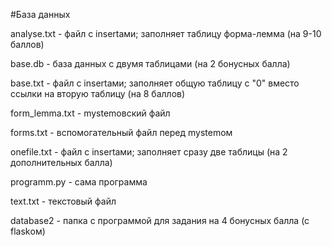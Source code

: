 #База данных

analyse.txt - файл с insertами; заполняет таблицу форма-лемма (на 9-10 баллов)

base.db - база данных с двумя таблицами (на 2 бонусных балла)

base.txt - файл с insertами; заполняет общую таблицу с "0" вместо ссылки на вторую таблицу (на 8 баллов)

form_lemma.txt - mystemовский файл

forms.txt - вспомогательный файл перед mystemом

onefile.txt - файл с insertами; заполняет сразу две таблицы (на 2 дополнительных балла)

programm.py - сама программа

text.txt - текстовый файл

database2 - папка с программой для задания на 4 бонусных балла (с flaskом)
